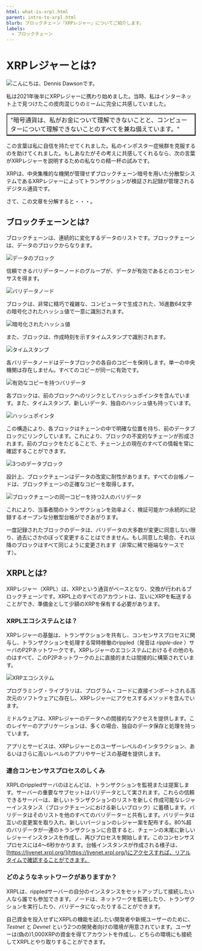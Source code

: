 ```yaml
---
html: what-is-xrpl.html
parent: intro-to-xrpl.html
blurb: ブロックチェーン「XRPレジャー」についてご紹介します。
labels:
  - ブロックチェーン
---
```


# XRPレジャーとは?

![こんにちは、Dennis Dawsonです。](img/introduction1-howdy.png)

私は2021年後半にXRPレジャーに携わり始めました。当時、私はインターネット上で見つけたこの皮肉混じりのミームに完全に共感していました。

<table border="2">
<tr><td>
"暗号通貨は、私がお金について理解できないことと、コンピューターについて理解できないことのすべてを兼ね備えています。"
</td></tr>
</table>

この言葉は私に自信を持たせてくれました。私のインポスター症候群を克服するのを助けてくれました。もしあなたがその考えに共感してくれるなら、次の言葉がXRPレジャーを説明するための私なりの精一杯の試みです。

XRPは、中央集権的な機関が管理せずブロックチェーン暗号を用いた分散型システムであるXRPレジャーによってトランザクションが検証され記録が管理されるデジタル通貨です。

さて、この文章を分解すると・・・。

## ブロックチェーンとは?

ブロックチェーンは、連続的に変化するデータのリストです。ブロックチェーンは、データのブロックからなります。

![データのブロック](img/introduction2-data-block.png)

信頼できるバリデーターノードのグループが、データが有効であるとのコンセンサスを得ます。

![バリデータノード](img/introduction3-validators.png)

ブロックは、非常に精巧で複雑な、コンピュータで生成された、16進数64文字の暗号化されたハッシュ値で一意に識別されます。

![暗号化されたハッシュ値](img/introduction4-hash.png)

また、ブロックは、作成時刻を示すタイムスタンプで識別されます。

![タイムスタンプ](img/introduction5-time-stamp.png)

各バリデータノードはデータブロックの各自のコピーを保持します。単一の中央機関は存在しません。すべてのコピーが同一に有効です。

![有効なコピーを持つバリデータ](img/introduction6-valid-copies.png)

各ブロックは、前のブロックへのリンクとしてハッシュポインタを含んでいます。また、タイムスタンプ、新しいデータ、独自のハッシュ値も持っています。

![ハッシュポインタ](img/introduction7-two-blocks.png)

この構造により、各ブロックはチェーンの中で明確な位置を持ち、前のデータブロックにリンクしています。これにより、ブロックの不変的なチェーンが形成されます。前のブロックをたどることで、チェーン上の現在のすべての情報を常に確認することができます。

![3つのデータブロック](img/introduction8-3-blocks.png)

設計上、ブロックチェーンはデータの改変に耐性があります。すべての台帳ノードは、ブロックチェーンの正確なコピーを取得します。

![ブロックチェーンの同一コピーを持つ2人のバリデータ](img/introduction9-2-sets-of-3.png)

これにより、当事者間のトランザクションを効率よく、検証可能かつ永続的に記録するオープンな分散型台帳ができあがります。

一度記録されたブロックのデータは、バリデータの大多数が変更に同意しない限り、過去にさかのぼって変更することはできません。もし同意した場合、それ以降のブロックはすべて同じように変更されます（非常に稀で極端なケースです）。


## XRPLとは?

XRPレジャー（XRPL）は、XRPという通貨がベースとなり、交換が行われるブロックチェーンです。XRPL上のすべてのアカウントは、互いにXRPを転送することができ、準備金として少額のXRPを保有する必要があります。


### XRPLエコシステムとは？

XRPレジャーの基盤は、トランザクションを共有し、コンセンサスプロセスに関与し、トランザクションを処理する常時稼働のrippled（発音は _ripple-dee_ ）サーバのP2Pネットワークです。XRPレジャーのエコシステムにおけるその他のものはすべて、このP2Pネットワークの上に直接的または間接的に構築されています。

![XRPエコシステム](img/ecosystem.png)

プログラミング・ライブラリは、プログラム・コードに直接インポートされる高次元のソフトウェアに存在し、XRPレジャーにアクセスするメソッドを含んでいます。

ミドルウェアは、XRPレジャーのデータへの間接的なアクセスを提供します。このレイヤーのアプリケーションは、多くの場合、独自のデータ保存と処理を持っています。

アプリとサービスは、XRPレジャーとのユーザーレベルのインタラクション、あるいはさらに高いレベルのアプリやサービスの基礎を提供します。

### 連合コンセンサスプロセスのしくみ

XRPLのrippledサーバのほとんどは、トランザクションを監視または提案します。サーバーの重要なサブセットはバリデータとして実されます。これらの信頼できるサーバーは、新しいトランザクションのリストを新しく作成可能なレジャーインスタンス（ブロックチェーンにおける新しいブロック）に蓄積します。バリデータはそのリストを他のすべてのバリデーターと共有します。バリデータは互いの変更案を取り入れ、新しいバージョンのレジャー案を配布する。80%超のバリデータが一連のトランザクションに合意すると、チェーンの末尾に新しいレジャーインスタンスを作成し、再びプロセスを開始します。このコンセンサスプロセスには4～6秒かかります。台帳インスタンスが作成される様子は、[https://livenet.xrpl.org/](https://livenet.xrpl.org/)にアクセスすれば、リアルタイムで確認することができます。

### どのようなネットワークがありますか？

XRPLは、rippledサーバーの自分のインスタンスをセットアップして接続したい人なら誰でも参加できます。ノードは、ネットワークを監視したり、トランザクションを実行したり、バリデータになったりすることができます。

自己資金を投入せずにXRPLの機能を試したい開発者や新規ユーザーのために、 _Testnet_ と _Devnet_ という2つの開発者向けの環境が用意されています。ユーザーは(偽の)1,000XRPの資金を得てアカウントを作成し、どちらの環境にも接続してXRPLとやり取りすることができます。
